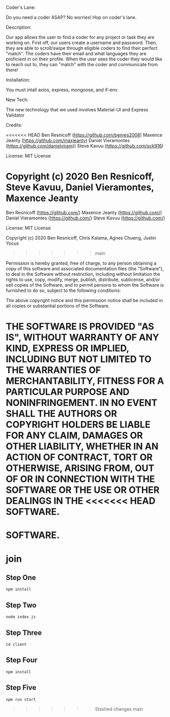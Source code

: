 
Coder's Lane:

Do you need a coder ASAP? No worries! Hop on coder's lane.

Description:

Our app allows the user to find a coder for any project or task they are working on. First off, our users create a username and password. Then, they are able to scroll/swipe through eligible coders to find their perfect "match". The coders have their email and what languages they are proficient in on their profile. When the user sees the coder they would like to reach out to, they can "match" with the coder and communicate from there! 

Installation:

You must intall axios, express, mongoose, and if-env.

New Tech:

The new technology that we used involves Material-UI and Express Validator

Credits:

<<<<<<< HEAD
Ben Resnicoff (https://github.com/benres2008)
Maxence Jeanty (https://github.com/maxjeanty)
Daniel Vieramontes (https://github.com/danielviram))
Steve Kavuu (https://github.com/sck916)

License: MIT License 

Copyright (c) 2020 Ben Resnicoff, Steve Kavuu, Daniel Vieramontes, Maxence Jeanty
=======
Ben Resnicoff (https://github.com/)
Maxence Jeanty (https://github.com/)
Daniel Vieramontes (https://github.com/)
Steve Kavuu (https://github.com/)

License: MIT License 

Copyright (c) 2020 Ben Resnicoff, Chris Kalama, Agnes Chueng, Justin Yocus
>>>>>>> main

Permission is hereby granted, free of charge, to any person obtaining a copy
of this software and associated documentation files (the "Software"), to deal
in the Software without restriction, including without limitation the rights
to use, copy, modify, merge, publish, distribute, sublicense, and/or sell
copies of the Software, and to permit persons to whom the Software is
furnished to do so, subject to the following conditions:

The above copyright notice and this permission notice shall be included in all
copies or substantial portions of the Software.

THE SOFTWARE IS PROVIDED "AS IS", WITHOUT WARRANTY OF ANY KIND, EXPRESS OR
IMPLIED, INCLUDING BUT NOT LIMITED TO THE WARRANTIES OF MERCHANTABILITY,
FITNESS FOR A PARTICULAR PURPOSE AND NONINFRINGEMENT. IN NO EVENT SHALL THE
AUTHORS OR COPYRIGHT HOLDERS BE LIABLE FOR ANY CLAIM, DAMAGES OR OTHER
LIABILITY, WHETHER IN AN ACTION OF CONTRACT, TORT OR OTHERWISE, ARISING FROM,
OUT OF OR IN CONNECTION WITH THE SOFTWARE OR THE USE OR OTHER DEALINGS IN THE
<<<<<<< HEAD
SOFTWARE.
=======
SOFTWARE.
=======
# join

## Step One
`npm install`
## Step Two
`node index.js`
## Step Three
`cd client`
## Step Four
`npm install`
## Step Five
`npm run start`
>>>>>>> Stashed changes
>>>>>>> main
